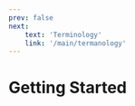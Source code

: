 ```yaml
---
prev: false
next: 
    text: 'Terminology'
    link: '/main/termanology'
---
```


# Getting Started


